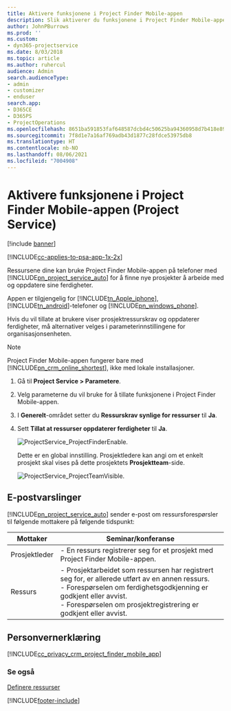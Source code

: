 ```yaml
---
title: Aktivere funksjonene i Project Finder Mobile-appen
description: Slik aktiverer du funksjonene i Project Finder Mobile-appen for Project Service
author: JohnPBurrows
ms.prod: ''
ms.custom:
- dyn365-projectservice
ms.date: 8/03/2018
ms.topic: article
ms.author: ruhercul
audience: Admin
search.audienceType:
- admin
- customizer
- enduser
search.app:
- D365CE
- D365PS
- ProjectOperations
ms.openlocfilehash: 8651ba591853faf648587dcbd4c50625ba94360958d7b418e89aa0bf09464a89
ms.sourcegitcommit: 7f8d1e7a16af769adb43d1877c28fdce53975db8
ms.translationtype: HT
ms.contentlocale: nb-NO
ms.lasthandoff: 08/06/2021
ms.locfileid: "7004908"
---
```

# <a name="enable-project-finder-mobile-app-features-project-service"></a>Aktivere funksjonene i Project Finder Mobile-appen (Project Service)

[!include [banner](../includes/psa-now-project-operations.md)]

[!INCLUDE[cc-applies-to-psa-app-1x-2x](../includes/cc-applies-to-psa-app-1x-2x.md)]

Ressursene dine kan bruke Project Finder Mobile-appen på telefoner med [!INCLUDE[pn_project_service_auto](../includes/pn-project-service-auto.md)] for å finne nye prosjekter å arbeide med og oppdatere sine ferdigheter.  
  
 Appen er tilgjengelig for [!INCLUDE[tn_Apple_iphone](../includes/tn-apple-iphone.md)], [!INCLUDE[tn_android](../includes/tn-android.md)]-telefoner og [!INCLUDE[pn_windows_phone](../includes/pn-windows-phone.md)].  
    
 Hvis du vil tillate at brukere viser prosjektressurskrav og oppdaterer ferdigheter, må alternativer velges i parameterinnstillingene for organisasjonsenheten.
  
> [!NOTE]
>  Project Finder Mobile-appen fungerer bare med [!INCLUDE[pn_crm_online_shortest](../includes/pn-crm-online-shortest.md)], ikke med lokale installasjoner.  
  
1. Gå til **Project Service > Parametere**.  
  
2. Velg parameterne du vil bruke for å tillate funksjonene i Project Finder Mobile-appen.  
  
3. I **Generelt**-området setter du **Ressurskrav synlige for ressurser** til **Ja**.  
  
4. Sett **Tillat at ressurser oppdaterer ferdigheter** til **Ja**.  
  
   ![ProjectService_ProjectFinderEnable.](../psa/media/project-service-project-finder-enable.png "ProjectService_ProjectFinderEnable")  
  
   Dette er en global innstilling. Prosjektledere kan angi om et enkelt prosjekt skal vises på dette prosjektets **Prosjektteam**-side.  
  
   ![ProjectService_ProjectTeamVisible.](../psa/media/project-service-project-team-visible.png "ProjectService_ProjectTeamVisible")  
  
## <a name="email-notifications"></a>E-postvarslinger  
 [!INCLUDE[pn_project_service_auto](../includes/pn-project-service-auto.md)] sender e-post om ressursforespørsler til følgende mottakere på følgende tidspunkt:  
  
|Mottaker|Seminar/konferanse|  
|---------------|-----------|  
|Prosjektleder|- En ressurs registrerer seg for et prosjekt med Project Finder Mobile-appen.|  
|Ressurs|- Prosjektarbeidet som ressursen har registrert seg for, er allerede utført av en annen ressurs.<br />- Forespørselen om ferdighetsgodkjenning er godkjent eller avvist.<br />- Forespørselen om prosjektregistrering er godkjent eller avvist.|  
  
## <a name="privacy-notice"></a>Personvernerklæring  
 [!INCLUDE[cc_privacy_crm_project_finder_mobile_app](../includes/cc-privacy-crm-project-finder-mobile-app.md)]  
  
### <a name="see-also"></a>Se også  
 [Definere ressurser](../psa/set-up-resources.md)


[!INCLUDE[footer-include](../includes/footer-banner.md)]